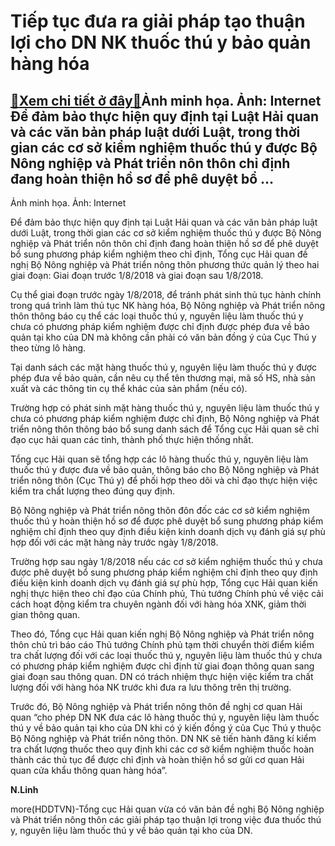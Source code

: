 Tiếp tục đưa ra giải pháp tạo thuận lợi cho DN NK thuốc thú y bảo quản hàng hóa
===============================================================================

[:gift:Xem chi tiết ở đây:gift:](https://hddtvn.com/tiep-tuc-dua-ra-giai-phap-tao-thuan-loi-cho-dn-nk-thuoc-thu-y-bao-quan-hang-hoa/)Ảnh minh họa. Ảnh: Internet Để đảm bảo thực hiện quy định tại Luật Hải quan và các văn bản pháp luật dưới Luật, trong thời gian các cơ sở kiểm nghiệm thuốc thú y được Bộ Nông nghiệp và Phát triển nôn thôn chỉ định đang hoàn thiện hồ sơ để phê duyệt bổ …
-------------------------------------------------------------------------------------------------------------------------------------------------------------------------------------------------------------------------------------------------------------







 






 Ảnh minh họa. Ảnh: Internet 


Để đảm bảo thực hiện quy định tại Luật Hải quan và các văn bản pháp luật dưới Luật, trong thời gian các cơ sở kiểm nghiệm thuốc thú y được Bộ Nông nghiệp và Phát triển nôn thôn chỉ định đang hoàn thiện hồ sơ để phê duyệt bổ sung phương pháp kiểm nghiệm theo chỉ định, Tổng cục Hải quan đề nghị Bộ Nông nghiệp và Phát triển nông thôn phương thức quản lý theo hai giai đoạn: Giai đoạn trước 1/8/2018 và giai đoạn sau 1/8/2018.


 Cụ thể giai đoạn trước ngày 1/8/2018, để tránh phát sinh thủ tục hành chính trong quá trình làm thủ tục NK hàng hóa, Bộ Nông nghiệp và Phát triển nông thôn thông báo cụ thể các loại thuốc thú y, nguyên liệu làm thuốc thú y chưa có phương pháp kiểm nghiệm được chỉ định được phép đưa về bảo quản tại kho của DN mà không cần phải có văn bản đồng ý của Cục Thú y theo từng lô hàng.


 Tại danh sách các mặt hàng thuốc thú y, nguyên liệu làm thuốc thú y được phép đưa về bảo quản, cần nêu cụ thể tên thương mại, mã số HS, nhà sản xuất và các thông tin cụ thể khác của sản phẩm (nếu có).


 Trường hợp có phát sinh mặt hàng thuốc thú y, nguyên liệu làm thuốc thú y chưa có phương pháp kiểm nghiệm được chỉ định, Bộ Nông nghiệp và Phát triển nông thôn thông báo bổ sung danh sách để Tổng cục Hải quan sẽ chỉ đạo cục hải quan các tỉnh, thành phố thực hiện thống nhất.


 Tổng cục Hải quan sẽ tổng hợp các lô hàng thuốc thú y, nguyên liệu làm thuốc thú y được đưa về bảo quản, thông báo cho Bộ Nông nghiệp và Phát triển nông thôn (Cục Thú y) để phối hợp theo dõi và chỉ đạo thực hiện việc kiểm tra chất lượng theo đúng quy định.


 Bộ Nông nghiệp và Phát triển nông thôn đôn đốc các cơ sở kiểm nghiệm thuốc thú y hoàn thiện hồ sơ để được phê duyệt bổ sung phương pháp kiểm nghiệm chỉ định theo quy định điều kiện kinh doanh dịch vụ đánh giá sự phù hợp đối với các mặt hàng này trước ngày 1/8/2018.


 Trường hợp sau ngày 1/8/2018 nếu các cơ sở kiểm nghiệm thuốc thú y chưa được phê duyệt bổ sung phương pháp kiểm nghiệm chỉ định theo quy định điều kiện kinh doanh dịch vụ đánh giá sự phù hợp, Tổng cục Hải quan kiến nghị thực hiện theo chỉ đạo của Chính phủ, Thủ tướng Chính phủ về việc cải cách hoạt động kiểm tra chuyên ngành đối với hàng hóa XNK, giảm thời gian thông quan. 


 Theo đó, Tổng cục Hải quan kiến nghị Bộ Nông nghiệp và Phát triển nông thôn chủ trì báo cáo Thủ tướng Chính phủ tạm thời chuyển thời điểm kiểm tra chất lượng đối với các loại thuốc thú y, nguyên liệu làm thuốc thú y chưa có phương pháp kiểm nghiệm được chỉ định từ giai đoạn thông quan sang giai đoạn sau thông quan. DN có trách nhiệm thực hiện việc kiểm tra chất lượng đối với hàng hóa NK trước khi đưa ra lưu thông trên thị trường.


 Trước đó, Bộ Nông nghiệp và Phát triển nông thôn đề nghị cơ quan Hải quan “cho phép DN NK đưa các lô hàng thuốc thú y, nguyên liệu làm thuốc thú y về bảo quản tại kho của DN khi có ý kiến đồng ý của Cục Thú y thuộc Bộ Nông nghiệp và Phát triển nông thôn. DN NK sẽ tiến hành đăng kí kiểm tra chất lượng thuốc theo quy định khi các cơ sở kiểm nghiệm thuốc hoàn thành các thủ tục để được chỉ định và hoàn thiện hồ sơ gửi cơ quan Hải quan cửa khẩu thông quan hàng hóa”.






**N.Linh**



more(HDDTVN)-Tổng cục Hải quan vừa có văn bản đề nghị Bộ Nông nghiệp và Phát triển nông thôn các giải pháp tạo thuận lợi trong việc đưa thuốc thú y, nguyên liệu làm thuốc thú y về bảo quản tại kho của DN.


